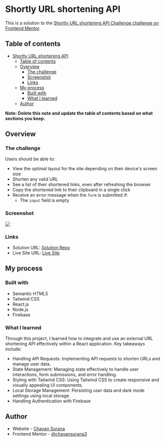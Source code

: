 # Shortly URL shortening API

This is a solution to the [Shortly URL shortening API Challenge challenge on Frontend Mentor](https://www.frontendmentor.io/challenges/url-shortening-api-landing-page-2ce3ob-G).

## Table of contents

- [Shortly URL shortening API](#shortly-url-shortening-api)
  - [Table of contents](#table-of-contents)
  - [Overview](#overview)
    - [The challenge](#the-challenge)
    - [Screenshot](#screenshot)
    - [Links](#links)
  - [My process](#my-process)
    - [Built with](#built-with)
    - [What I learned](#what-i-learned)
  - [Author](#author)

**Note: Delete this note and update the table of contents based on what sections you keep.**

## Overview

### The challenge

Users should be able to:

- View the optimal layout for the site depending on their device's screen size
- Shorten any valid URL
- See a list of their shortened links, even after refreshing the browser
- Copy the shortened link to their clipboard in a single click
- Receive an error message when the `form` is submitted if:
  - The `input` field is empty

### Screenshot

![](./screenshot.jpg)


### Links

- Solution URL: [Solution Repo](https://github.com/chayansurana3/Shortly)
- Live Site URL: [Live Site](https://shortly2024.netlify.app/)

## My process

### Built with

- Semantic HTML5
- Tailwind CSS 
- React.js
- Node.js
- Firebase

### What I learned

Through this project, I learned how to integrate and use an external URL shortening API effectively within a React application. Key takeaways include:

- Handling API Requests: Implementing API requests to shorten URLs and manage user data.
- State Management: Managing state effectively to handle user interactions, form submissions, and error handling.
- Styling with Tailwind CSS: Using Tailwind CSS to create responsive and visually appealing UI components.
- Local Storage Management: Persisting user data and dark mode settings using local storage.
- Handling Authentication with Firebase
  
## Author

- Website - [Chayan Surana](https://chayansurana.netlify.app/)
- Frontend Mentor - [@chayansurana3](https://www.frontendmentor.io/profile/chayansurana3)